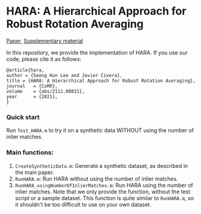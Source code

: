 # HARA: A Hierarchical Approach for Robust Rotation Averaging

[Paper](https://arxiv.org/abs/2111.08831), [Supplementary material](https://github.com/seonghun-lee/seonghun-lee.github.io/blob/master/pdf/SupplementaryMaterial_HARA_A_Hierarchical_Approach_for_Robust_Rotation_Averaging.pdf)

In this repository, we provide the implementation of HARA. If you use our code, please cite it as follows:

````
@article{hara,
author = {Seong Hun Lee and Javier Civera},
title = {HARA: A Hierarchical Approach for Robust Rotation Averaging},
journal   = {CoRR},
volume    = {abs/2111.08831},
year      = {2021},
}
````

### Quick start
Run `Test_HARA.m` to try it on a synthetic data WITHOUT using the number of inlier matches.

### Main functions:
1. `CreateSyntheticData.m`: Generate a synthetic dataset, as described in the main paper.
2. `RunHARA.m`: Run HARA without using the number of inlier matches.
3. `RunHARA_usingNumberOfInlierMatches.m`: Run HARA using the number of inlier matches. Note that we only provide the function, without the test script or a sample dataset. This function is quite similar to `RunHARA.m`, so it shouldn't be too difficult to use on your own dataset.
